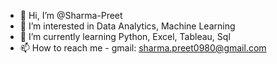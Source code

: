- 👋 Hi, I’m @Sharma-Preet
- 👀 I’m interested in Data Analytics, Machine Learning
- 🌱 I’m currently learning Python, Excel, Tableau, Sql
- 📫 How to reach me - gmail: sharma.preet0980@gmail.com

<!---
Sharma-Preet/Sharma-Preet is a ✨ special ✨ repository because its `README.md` (this file) appears on your GitHub profile.
You can click the Preview link to take a look at your changes.
--->

